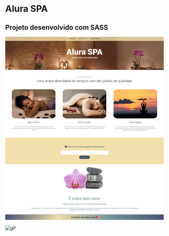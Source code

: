 # Alura SPA

## Projeto desenvolvido com SASS

![Alura SPA](alura_spa.png)

![gif](gif_alura_spa.gif)